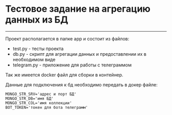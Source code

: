 # Тестовое задание на агрегацию данных из БД
-----
Проект располагается в папке app и состоит из файлов:
- test.py - тесты проекта
- db.py - скрипт для агрегации данных и предоставлении их в необходимом виде
- telegram.py - приложение для работы с телеграммом

Так же имеется docker файл для сборки в контейнер.

Данные для подключения к бд необходимо передать в докер файле:
```
MONGO_STR_SRV='адрес и порт БД'
MONGO_STR_DB='имя БД'
MONGO_STR_COL='имя коллекции'
BOT_TOKEN='токен для бота телеграмм'
```